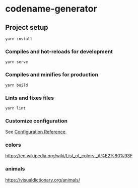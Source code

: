 # codename-generator

## Project setup
```
yarn install
```

### Compiles and hot-reloads for development
```
yarn serve
```

### Compiles and minifies for production
```
yarn build
```

### Lints and fixes files
```
yarn lint
```

### Customize configuration
See [Configuration Reference](https://cli.vuejs.org/config/).

### colors 
https://en.wikipedia.org/wiki/List_of_colors:_A%E2%80%93F

### animals
https://visualdictionary.org/animals/